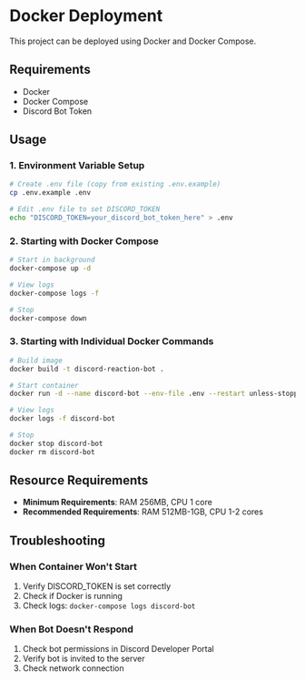 # Docker Deployment

This project can be deployed using Docker and Docker Compose.

## Requirements

- Docker
- Docker Compose
- Discord Bot Token

## Usage

### 1. Environment Variable Setup

```bash
# Create .env file (copy from existing .env.example)
cp .env.example .env

# Edit .env file to set DISCORD_TOKEN
echo "DISCORD_TOKEN=your_discord_bot_token_here" > .env
```

### 2. Starting with Docker Compose

```bash
# Start in background
docker-compose up -d

# View logs
docker-compose logs -f

# Stop
docker-compose down
```

### 3. Starting with Individual Docker Commands

```bash
# Build image
docker build -t discord-reaction-bot .

# Start container
docker run -d --name discord-bot --env-file .env --restart unless-stopped discord-reaction-bot

# View logs
docker logs -f discord-bot

# Stop
docker stop discord-bot
docker rm discord-bot
```

## Resource Requirements

- **Minimum Requirements**: RAM 256MB, CPU 1 core
- **Recommended Requirements**: RAM 512MB-1GB, CPU 1-2 cores

## Troubleshooting

### When Container Won't Start

1. Verify DISCORD_TOKEN is set correctly
2. Check if Docker is running
3. Check logs: `docker-compose logs discord-bot`

### When Bot Doesn't Respond

1. Check bot permissions in Discord Developer Portal
2. Verify bot is invited to the server
3. Check network connection